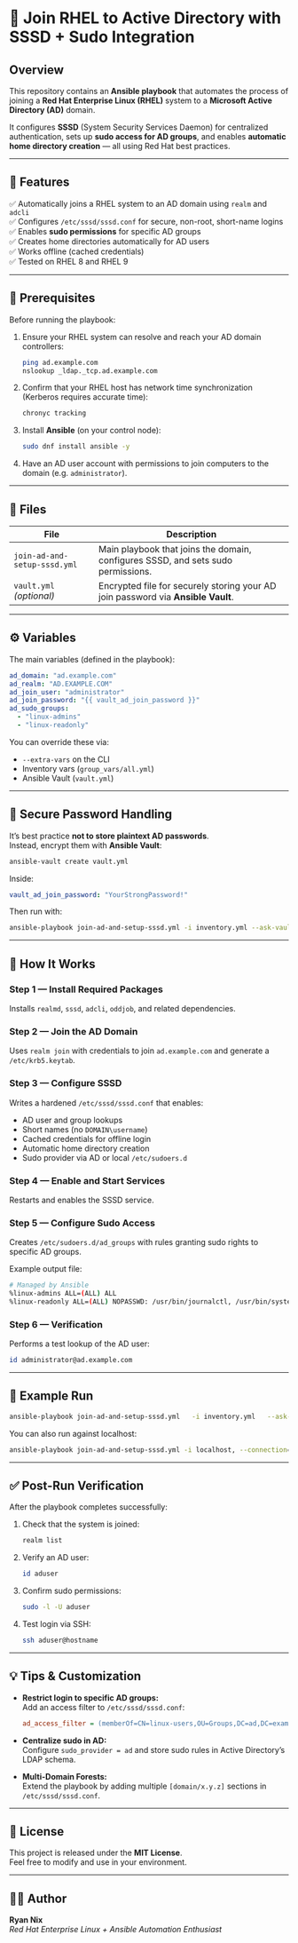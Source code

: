 # 🧩 Join RHEL to Active Directory with SSSD + Sudo Integration

## Overview

This repository contains an **Ansible playbook** that automates the process of joining a **Red Hat Enterprise Linux (RHEL)** system to a **Microsoft Active Directory (AD)** domain.

It configures **SSSD** (System Security Services Daemon) for centralized authentication, sets up **sudo access for AD groups**, and enables **automatic home directory creation** — all using Red Hat best practices.

---

## 🚀 Features

✅ Automatically joins a RHEL system to an AD domain using `realm` and `adcli`  
✅ Configures `/etc/sssd/sssd.conf` for secure, non-root, short-name logins  
✅ Enables **sudo permissions** for specific AD groups  
✅ Creates home directories automatically for AD users  
✅ Works offline (cached credentials)  
✅ Tested on RHEL 8 and RHEL 9

---

## 🧱 Prerequisites

Before running the playbook:

1. Ensure your RHEL system can resolve and reach your AD domain controllers:
   ```bash
   ping ad.example.com
   nslookup _ldap._tcp.ad.example.com
   ```

2. Confirm that your RHEL host has network time synchronization (Kerberos requires accurate time):
   ```bash
   chronyc tracking
   ```

3. Install **Ansible** (on your control node):
   ```bash
   sudo dnf install ansible -y
   ```

4. Have an AD user account with permissions to join computers to the domain (e.g. `administrator`).

---

## 📂 Files

| File | Description |
|------|-------------|
| `join-ad-and-setup-sssd.yml` | Main playbook that joins the domain, configures SSSD, and sets sudo permissions. |
| `vault.yml` *(optional)* | Encrypted file for securely storing your AD join password via **Ansible Vault**. |

---

## ⚙️ Variables

The main variables (defined in the playbook):

```yaml
ad_domain: "ad.example.com"
ad_realm: "AD.EXAMPLE.COM"
ad_join_user: "administrator"
ad_join_password: "{{ vault_ad_join_password }}"
ad_sudo_groups:
  - "linux-admins"
  - "linux-readonly"
```

You can override these via:
- `--extra-vars` on the CLI  
- Inventory vars (`group_vars/all.yml`)  
- Ansible Vault (`vault.yml`)

---

## 🔐 Secure Password Handling

It’s best practice **not to store plaintext AD passwords**.  
Instead, encrypt them with **Ansible Vault**:

```bash
ansible-vault create vault.yml
```

Inside:
```yaml
vault_ad_join_password: "YourStrongPassword!"
```

Then run with:
```bash
ansible-playbook join-ad-and-setup-sssd.yml -i inventory.yml --ask-vault-pass
```

---

## 🧭 How It Works

### Step 1 — Install Required Packages
Installs `realmd`, `sssd`, `adcli`, `oddjob`, and related dependencies.

### Step 2 — Join the AD Domain
Uses `realm join` with credentials to join `ad.example.com` and generate a `/etc/krb5.keytab`.

### Step 3 — Configure SSSD
Writes a hardened `/etc/sssd/sssd.conf` that enables:
- AD user and group lookups
- Short names (no `DOMAIN\username`)
- Cached credentials for offline login
- Automatic home directory creation
- Sudo provider via AD or local `/etc/sudoers.d`

### Step 4 — Enable and Start Services
Restarts and enables the SSSD service.

### Step 5 — Configure Sudo Access
Creates `/etc/sudoers.d/ad_groups` with rules granting sudo rights to specific AD groups.

Example output file:
```bash
# Managed by Ansible
%linux-admins ALL=(ALL) ALL
%linux-readonly ALL=(ALL) NOPASSWD: /usr/bin/journalctl, /usr/bin/systemctl status *
```

### Step 6 — Verification
Performs a test lookup of the AD user:
```bash
id administrator@ad.example.com
```

---

## 🧩 Example Run

```bash
ansible-playbook join-ad-and-setup-sssd.yml   -i inventory.yml   --ask-vault-pass
```

You can also run against localhost:
```bash
ansible-playbook join-ad-and-setup-sssd.yml -i localhost, --connection=local --ask-vault-pass
```

---

## ✅ Post-Run Verification

After the playbook completes successfully:

1. Check that the system is joined:
   ```bash
   realm list
   ```

2. Verify an AD user:
   ```bash
   id aduser
   ```

3. Confirm sudo permissions:
   ```bash
   sudo -l -U aduser
   ```

4. Test login via SSH:
   ```bash
   ssh aduser@hostname
   ```

---

## 💡 Tips & Customization

- **Restrict login to specific AD groups:**  
  Add an access filter to `/etc/sssd/sssd.conf`:
  ```ini
  ad_access_filter = (memberOf=CN=linux-users,OU=Groups,DC=ad,DC=example,DC=com)
  ```

- **Centralize sudo in AD:**  
  Configure `sudo_provider = ad` and store sudo rules in Active Directory’s LDAP schema.

- **Multi-Domain Forests:**  
  Extend the playbook by adding multiple `[domain/x.y.z]` sections in `/etc/sssd/sssd.conf`.

---

## 🧾 License

This project is released under the **MIT License**.  
Feel free to modify and use in your environment.

---

## 👨‍💻 Author

**Ryan Nix**  
*Red Hat Enterprise Linux + Ansible Automation Enthusiast*
